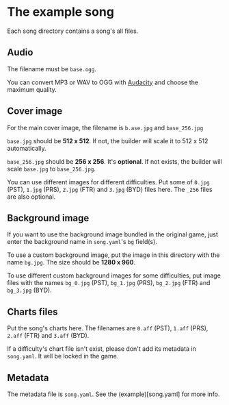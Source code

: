 # The example song

Each song directory contains a song's all files.

## Audio

The filename must be `base.ogg`.

You can convert MP3 or WAV to OGG with [Audacity](https://www.audacityteam.org/) and choose the maximum quality.

## Cover image

For the main cover image, the filename is `b.ase.jpg` and `base_256.jpg`

`base.jpg` should be **512 x 512**. If not, the builder will scale it to 512 x 512 automatically.

`base_256.jpg` should be **256 x 256**. It's **optional**. If not exists, the builder will scale `base.jpg` to `base_256.jpg`.

You can use different images for different difficulties. Put some of `0.jpg` (PST), `1.jpg` (PRS), `2.jpg` (FTR) and `3.jpg` (BYD) files here. The `_256` files are also optional.

## Background image

If you want to use the background image bundled in the original game, just enter the background name in `song.yaml`'s `bg` field(s).

To use a custom background image, put the image in this directory with the name `bg.jpg`. The size should be **1280 x 960**.

To use different custom background images for some difficulties, put image files with the names `bg_0.jpg` (PST), `bg_1.jpg` (PRS), `bg_2.jpg` (FTR) and `bg_3.jpg` (BYD).

## Charts files

Put the song's charts here. The filenames are `0.aff` (PST), `1.aff` (PRS), `2.aff` (FTR) and `3.aff` (BYD).

If a difficulty's chart file isn't exist, please don't add its metadata in `song.yaml`. It will be locked in the game.

## Metadata

The metadata file is `song.yaml`. See the (example)[song.yaml] for more info.
